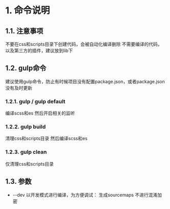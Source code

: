 # 1. 命令说明
## 1.1. 注意事项
不要在css和scripts目录下创建代码，会被自动化编译删除
不需要编译的代码，以及第三方的插件，建议放到lib下

## 1.2. gulp命令
建议使用gulp命令，防止有时候项目没有配置package.json，或者package.json没有及时更新

### 1.2.1. gulp / gulp default
编译scss和es
然后开启相关的监听

### 1.2.2. gulp build
清理css和scripts目录
然后编译scss和es

### 1.2.3. gulp clean
仅清理css和scripts目录

## 1.3. 参数
* --dev
以开发模式进行编译，为方便调试：
生成sourcemaps
不进行混淆加密
